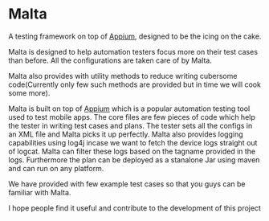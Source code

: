 # Malta

A testing framework on top of <a href="https://github.com/appium/appium">Appium</a>, designed to be the icing on the cake.

Malta is designed to help automation testers focus more on their test cases than before. All the configurations are taken care of by Malta.

Malta also provides with utility methods to reduce writing cubersome code(Currently only few such methods are provided but in time we will cook some more).

Malta is built on top of <a href="https://github.com/appium/appium">Appium</a> which is a popular automation testing tool used to test mobile apps. The core files are few pieces of code
which help the tester in writing test cases and plans. The tester sets all the configs in an XML file and Malta picks it up perfectly. Malta also provides logging capabilities using log4j incase we want to fetch the device logs straight out of logcat. Malta can filter these logs based on the tagname provided in the logs.
Furthermore the plan can be deployed as a stanalone Jar using maven and can run on any platform.

We have provided with few example test cases so that you guys can be familiar with Malta. 

I hope people find it useful and contribute to the development of this project
